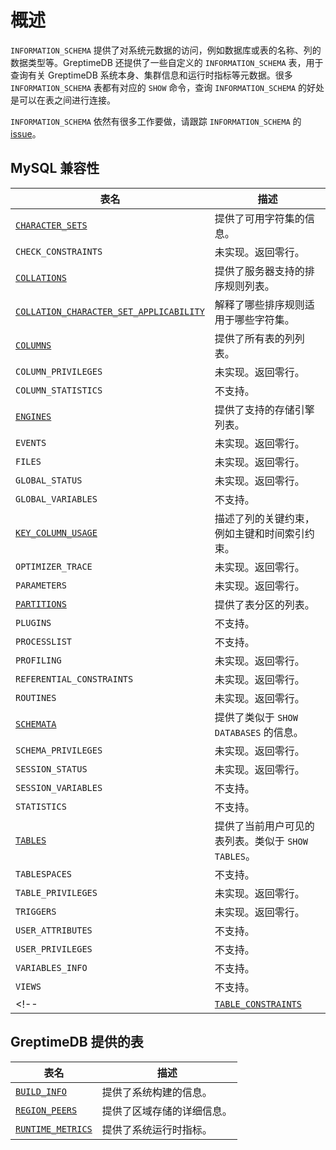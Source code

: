 # 概述

`INFORMATION_SCHEMA` 提供了对系统元数据的访问，例如数据库或表的名称、列的数据类型等。GreptimeDB 还提供了一些自定义的 `INFORMATION_SCHEMA` 表，用于查询有关 GreptimeDB 系统本身、集群信息和运行时指标等元数据。很多 `INFORMATION_SCHEMA` 表都有对应的 `SHOW` 命令，查询 `INFORMATION_SCHEMA` 的好处是可以在表之间进行连接。

`INFORMATION_SCHEMA` 依然有很多工作要做，请跟踪 `INFORMATION_SCHEMA` 的 [issue](https://github.com/GreptimeTeam/greptimedb/issues/2931)。

## MySQL 兼容性

|表名|描述|
| --- | --- |
| [`CHARACTER_SETS`](./character-sets.md) | 提供了可用字符集的信息。 |
| `CHECK_CONSTRAINTS`| 未实现。返回零行。 |
| [`COLLATIONS`](./collations.md) | 提供了服务器支持的排序规则列表。 |
| [`COLLATION_CHARACTER_SET_APPLICABILITY`](./collation-character-set-applicability.md) | 解释了哪些排序规则适用于哪些字符集。 |
| [`COLUMNS`](./columns.md) | 提供了所有表的列列表。 |
| `COLUMN_PRIVILEGES` | 未实现。返回零行。 |
| `COLUMN_STATISTICS` | 不支持。 |
| [`ENGINES`](./engines.md) | 提供了支持的存储引擎列表。 |
| `EVENTS` | 未实现。返回零行。 |
| `FILES` | 未实现。返回零行。 |
| `GLOBAL_STATUS` | 未实现。返回零行。 |
| `GLOBAL_VARIABLES` | 不支持。 |
| [`KEY_COLUMN_USAGE`](./key-column-usage.md) | 描述了列的关键约束，例如主键和时间索引约束。 |
| `OPTIMIZER_TRACE` | 未实现。返回零行。 |
| `PARAMETERS` | 未实现。返回零行。 |
| [`PARTITIONS`](./partitions.md) | 提供了表分区的列表。 |
| `PLUGINS` | 不支持。|
| `PROCESSLIST` | 不支持。 |
| `PROFILING` | 未实现。返回零行。 |
| `REFERENTIAL_CONSTRAINTS` | 未实现。返回零行。 |
| `ROUTINES` | 未实现。返回零行。 |
| [`SCHEMATA`](./schemata.md) | 提供了类似于 `SHOW DATABASES` 的信息。 |
| `SCHEMA_PRIVILEGES` | 未实现。返回零行。 |
| `SESSION_STATUS` | 未实现。返回零行。 |
| `SESSION_VARIABLES` | 不支持。 |
| `STATISTICS` | 不支持。 |
| [`TABLES`](./tables.md) | 提供了当前用户可见的表列表。类似于 `SHOW TABLES`。 |
| `TABLESPACES` | 不支持。 |
| `TABLE_PRIVILEGES` | 未实现。返回零行。 |
| `TRIGGERS` | 未实现。返回零行。 |
| `USER_ATTRIBUTES` | 不支持。 |
| `USER_PRIVILEGES` | 不支持。|
| `VARIABLES_INFO` | 不支持。 |
| `VIEWS`| 不支持。 |
<!-- | [`TABLE_CONSTRAINTS`](./table-constraints.md) | 提供了主键、唯一索引和外键的信息。 | -->

## GreptimeDB 提供的表

|表名|描述|
| --- | --- |
| [`BUILD_INFO`](./build-info.md) | 提供了系统构建的信息。 |
| [`REGION_PEERS`](./region-peers.md) | 提供了区域存储的详细信息。 |
| [`RUNTIME_METRICS`](./runtime-metrics.md)| 提供了系统运行时指标。|

  